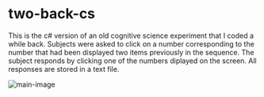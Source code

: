 # two-back-cs
This is the c# version of an old cognitive science experiment that I coded a while back. Subjects were asked to click on a number corresponding to the number  that had been displayed two items previously in the sequence. The subject responds by clicking one of the numbers diplayed on the screen. All responses are stored in a text file.

![main-image](https://github.com/srwing/two-back-cs/commit/3022a893f68bc1972580f37699c47841db4df5ca?short_path=c5ec41a#diff-c5ec41a246134a2da656b2b3fcb09c63beb000bd564305e6899f9183a669b5c4)

